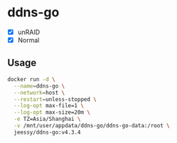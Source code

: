 # ddns-go

- [x] unRAID
- [x] Normal

## Usage

```sh
docker run -d \
  --name=ddns-go \
  --network=host \
  --restart=unless-stopped \
  --log-opt max-file=1 \
  --log-opt max-size=20m \
  -e TZ=Asia/Shanghai \
  -v /mnt/user/appdata/ddns-go/ddns-go-data:/root \
  jeessy/ddns-go:v4.3.4
```
